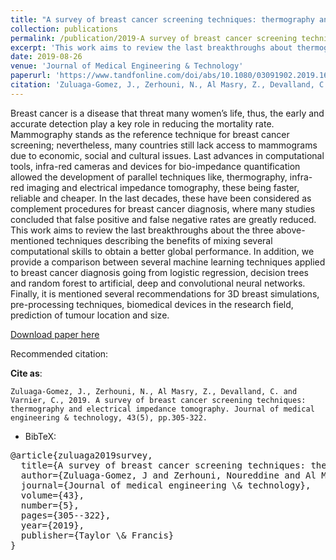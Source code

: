 ```yaml
---
title: "A survey of breast cancer screening techniques: thermography and electrical impedance tomography"
collection: publications
permalink: /publication/2019-A survey of breast cancer screening techniques thermography and electrical impedance tomography
excerpt: 'This work aims to review the last breakthroughs about thermography, infra-red imaging and electrical impedance tomography for breast cancer diagnosis. Additionally, we explore the main benefits of integrating computational skills. We provide a comparison between several machine learning techniques applied to breast cancer diagnosis going from logistic regression, decision trees and random forest to artificial, deep and convolutional neural networks. Finally, it is mentioned several recommendations for 3D breast simulations, pre-processing techniques, biomedical devices in the research field, prediction of tumour location and size.'
date: 2019-08-26
venue: 'Journal of Medical Engineering & Technology'
paperurl: 'https://www.tandfonline.com/doi/abs/10.1080/03091902.2019.1664672'
citation: 'Zuluaga-Gomez, J., Zerhouni, N., Al Masry, Z., Devalland, C. and Varnier, C., 2019. A survey of breast cancer screening techniques: thermography and electrical impedance tomography. Journal of medical engineering & technology, 43(5), pp.305-322.'
---
```


Breast cancer is a disease that threat many women’s life, thus, the early and accurate detection play a key role in reducing the mortality rate. Mammography stands as the reference technique for breast cancer screening; nevertheless, many countries still lack access to mammograms due to economic, social and cultural issues. Last advances in computational tools, infra-red cameras and devices for bio-impedance quantification allowed the development of parallel techniques like, thermography, infra-red imaging and electrical impedance tomography, these being faster, reliable and cheaper. In the last decades, these have been considered as complement procedures for breast cancer diagnosis, where many studies concluded that false positive and false negative rates are greatly reduced. This work aims to review the last breakthroughs about the three above-mentioned techniques describing the benefits of mixing several computational skills to obtain a better global performance. In addition, we provide a comparison between several machine learning techniques applied to breast cancer diagnosis going from logistic regression, decision trees and random forest to artificial, deep and convolutional neural networks. Finally, it is mentioned several recommendations for 3D breast simulations, pre-processing techniques, biomedical devices in the research field, prediction of tumour location and size.


[Download paper here](https://github.com/JuanPZuluaga/JuanPZuluaga.github.io/blob/master/files/pdf/2019_A%20survey%20of%20breast%20cancer_2019.pdf)

Recommended citation: 

**Cite as**: 

```
Zuluaga-Gomez, J., Zerhouni, N., Al Masry, Z., Devalland, C. and Varnier, C., 2019. A survey of breast cancer screening techniques: thermography and electrical impedance tomography. Journal of medical engineering & technology, 43(5), pp.305-322.
```

- BibTeX:

<pre>
@article{zuluaga2019survey,
  title={A survey of breast cancer screening techniques: thermography and electrical impedance tomography},
  author={Zuluaga-Gomez, J and Zerhouni, Noureddine and Al Masry, Zeina and Devalland, C and Varnier, Christophe},
  journal={Journal of medical engineering \& technology},
  volume={43},
  number={5},
  pages={305--322},
  year={2019},
  publisher={Taylor \& Francis}
}
</pre>